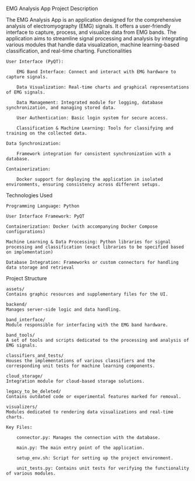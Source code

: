 EMG Analysis App
Project Description

The EMG Analysis App is an application designed for the comprehensive analysis of electromyography (EMG) signals. It offers a user-friendly interface to capture, process, and visualize data from EMG bands. The application aims to streamline signal processing and analysis by integrating various modules that handle data visualization, machine learning-based classification, and real-time charting.
Functionalities

    User Interface (PyQT):

        EMG Band Interface: Connect and interact with EMG hardware to capture signals.

        Data Visualization: Real-time charts and graphical representations of EMG signals.

        Data Management: Integrated module for logging, database synchronization, and managing stored data.

        User Authentication: Basic login system for secure access.

        Classification & Machine Learning: Tools for classifying and training on the collected data.

    Data Synchronization:

        Framework integration for consistent synchronization with a database.

    Containerization:

        Docker support for deploying the application in isolated environments, ensuring consistency across different setups.

Technologies Used

    Programming Language: Python

    User Interface Framework: PyQT

    Containerization: Docker (with accompanying Docker Compose configurations)

    Machine Learning & Data Processing: Python libraries for signal processing and classification (exact libraries to be specified based on implementation)

    Database Integration: Frameworks or custom connectors for handling data storage and retrieval

Project Structure

    assets/
    Contains graphic resources and supplementary files for the UI.

    backend/
    Manages server-side logic and data handling.

    band_interface/
    Module responsible for interfacing with the EMG band hardware.

    band_tools/
    A set of tools and scripts dedicated to the processing and analysis of EMG signals.

    classifiers_and_tests/
    Houses the implementations of various classifiers and the corresponding unit tests for machine learning components.

    cloud_storage/
    Integration module for cloud-based storage solutions.

    legacy_to_be_deleted/
    Contains outdated code or experimental features marked for removal.

    visualizers/
    Modules dedicated to rendering data visualizations and real-time charts.

    Key Files:

        connector.py: Manages the connection with the database.

        main.py: The main entry point of the application.

        setup_env.sh: Script for setting up the project environment.

        unit_tests.py: Contains unit tests for verifying the functionality of various modules.

